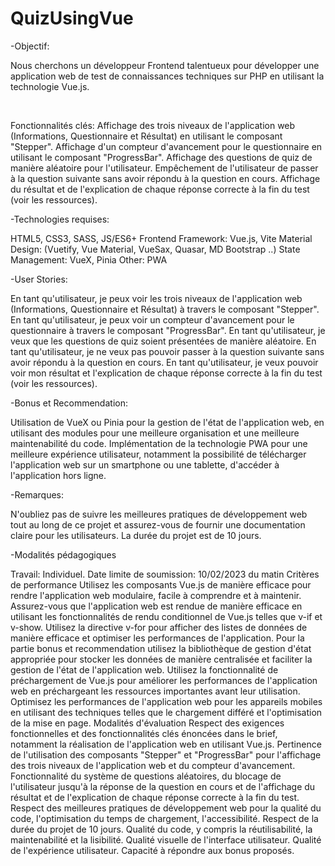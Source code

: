 # QuizUsingVue

-Objectif:

Nous cherchons un développeur Frontend talentueux pour développer une application web de test de connaissances techniques sur PHP en utilisant la technologie Vue.js.

​

Fonctionnalités clés: Affichage des trois niveaux de l'application web (Informations, Questionnaire et Résultat) en utilisant le composant "Stepper".
Affichage d'un compteur d'avancement pour le questionnaire en utilisant le composant "ProgressBar".
Affichage des questions de quiz de manière aléatoire pour l'utilisateur.
Empêchement de l'utilisateur de passer à la question suivante sans avoir répondu à la question en cours.
Affichage du résultat et de l'explication de chaque réponse correcte à la fin du test (voir les ressources).
​

-Technologies requises:

HTML5, CSS3, SASS, JS/ES6+
Frontend Framework: Vue.js, Vite
Material Design: (Vuetify, Vue Material, VueSax, Quasar, MD Bootstrap ..)
State Management: VueX, Pinia
Other: PWA
​

-User Stories:

En tant qu'utilisateur, je peux voir les trois niveaux de l'application web (Informations, Questionnaire et Résultat) à travers le composant "Stepper".
En tant qu'utilisateur, je peux voir un compteur d'avancement pour le questionnaire à travers le composant "ProgressBar".
En tant qu'utilisateur, je veux que les questions de quiz soient présentées de manière aléatoire.
En tant qu'utilisateur, je ne veux pas pouvoir passer à la question suivante sans avoir répondu à la question en cours.
En tant qu'utilisateur, je veux pouvoir voir mon résultat et l'explication de chaque réponse correcte à la fin du test (voir les ressources).
​

-Bonus et Recommendation:

Utilisation de VueX ou Pinia pour la gestion de l'état de l'application web, en utilisant des modules pour une meilleure organisation et une meilleure maintenabilité du code.
Implémentation de la technologie PWA pour une meilleure expérience utilisateur, notamment la possibilité de télécharger l'application web sur un smartphone ou une tablette, d'accéder à l'application hors ligne.
​

-Remarques:

N'oubliez pas de suivre les meilleures pratiques de développement web tout au long de ce projet et assurez-vous de fournir une documentation claire pour les utilisateurs. La durée du projet est de 10 jours.

-Modalités pédagogiques


Travail: Individuel.
Date limite de soumission: 10/02/2023 du matin
Critères de performance
Utilisez les composants Vue.js de manière efficace pour rendre l'application web modulaire, facile à comprendre et à maintenir.
Assurez-vous que l'application web est rendue de manière efficace en utilisant les fonctionnalités de rendu conditionnel de Vue.js telles que v-if et v-show.
Utilisez la directive v-for pour afficher des listes de données de manière efficace et optimiser les performances de l'application.
Pour la partie bonus et recommendation utilisez la bibliothèque de gestion d'état appropriée pour stocker les données de manière centralisée et faciliter la gestion de l'état de l'application web.
Utilisez la fonctionnalité de préchargement de Vue.js pour améliorer les performances de l'application web en préchargeant les ressources importantes avant leur utilisation.
Optimisez les performances de l'application web pour les appareils mobiles en utilisant des techniques telles que le chargement différé et l'optimisation de la mise en page.
Modalités d'évaluation
Respect des exigences fonctionnelles et des fonctionnalités clés énoncées dans le brief, notamment la réalisation de l'application web en utilisant Vue.js.
Pertinence de l'utilisation des composants "Stepper" et "ProgressBar" pour l'affichage des trois niveaux de l'application web et du compteur d'avancement.
Fonctionnalité du système de questions aléatoires, du blocage de l'utilisateur jusqu'à la réponse de la question en cours et de l'affichage du résultat et de l'explication de chaque réponse correcte à la fin du test.
Respect des meilleures pratiques de développement web pour la qualité du code, l'optimisation du temps de chargement, l'accessibilité.
Respect de la durée du projet de 10 jours.
Qualité du code, y compris la réutilisabilité, la maintenabilité et la lisibilité.
Qualité visuelle de l'interface utilisateur.
Qualité de l'expérience utilisateur.
Capacité à répondre aux bonus proposés.
